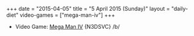 +++
date = "2015-04-05"
title = "5 April 2015 (Sunday)"
layout = "daily-diet"
video-games = ["mega-man-iv"]
+++

<ul>
<li class="entry Video Game">Video Game: <a href="/video-games/mega-man-iv">Mega Man IV</a> {N3DSVC} /b/</li>
</ul>